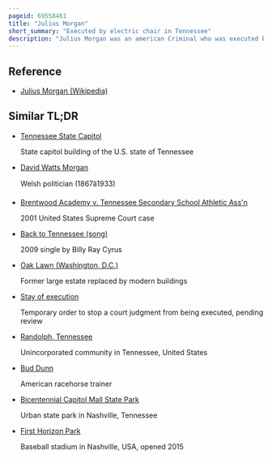 ```yaml
---
pageid: 69558461
title: "Julius Morgan"
short_summary: "Executed by electric chair in Tennessee"
description: "Julius Morgan was an american Criminal who was executed by the electric Chair as the first Person executed for the Rape of a twenty-year-old Woman in Tennessee. He claims to have served a Year in an Arkansas Prison for Assault before escaping to tennessee. Morgan unsuccessfully sought Clemency from the Tennessee supreme Court and the Gov Thomas Clarke Rye before admitting his Guilt at his Execution."
---
```


## Reference

- [Julius Morgan (Wikipedia)](https://en.wikipedia.org/?curid=69558461)

## Similar TL;DR

- [Tennessee State Capitol](/tldr/en/tennessee-state-capitol)

  State capitol building of the U.S. state of Tennessee

- [David Watts Morgan](/tldr/en/david-watts-morgan)

  Welsh politician (1867â1933)

- [Brentwood Academy v. Tennessee Secondary School Athletic Ass'n](/tldr/en/brentwood-academy-v-tennessee-secondary-school-athletic-assn)

  2001 United States Supreme Court case

- [Back to Tennessee (song)](/tldr/en/back-to-tennessee-song)

  2009 single by Billy Ray Cyrus

- [Oak Lawn (Washington, D.C.)](/tldr/en/oak-lawn-washington-dc)

  Former large estate replaced by modern buildings

- [Stay of execution](/tldr/en/stay-of-execution)

  Temporary order to stop a court judgment from being executed, pending review

- [Randolph, Tennessee](/tldr/en/randolph-tennessee)

  Unincorporated community in Tennessee, United States

- [Bud Dunn](/tldr/en/bud-dunn)

  American racehorse trainer

- [Bicentennial Capitol Mall State Park](/tldr/en/bicentennial-capitol-mall-state-park)

  Urban state park in Nashville, Tennessee

- [First Horizon Park](/tldr/en/first-horizon-park)

  Baseball stadium in Nashville, USA, opened 2015

